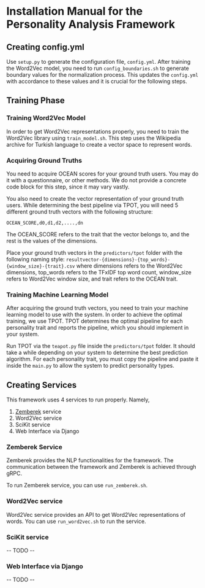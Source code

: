 # Installation Manual for the Personality Analysis Framework

## Creating config.yml 

Use ```setup.py``` to generate the configuration file, ```config.yml```. After training the Word2Vec model, you need to run ```config_boundaries.sh``` to generate boundary values for the normalization process. This updates the ```config.yml``` with accordance to these values and it is crucial for the following steps.

## Training Phase

### Training Word2Vec Model

In order to get Word2Vec representations properly, you need to train the Word2Vec library using ```train_model.sh```. This step uses the Wikipedia archive for Turkish language to create a vector space to represent words.

### Acquiring Ground Truths

You need to acquire OCEAN scores for your ground truth users. You may do it with a questionnaire, or other methods. We do not provide a concrete code block for this step, since it may vary vastly.

You also need to create the vector representation of your ground truth users. While determining the best pipeline via TPOT, you will need 5 different ground truth vectors with the following structure:
``` 
OCEAN_SCORE,d0,d1,d2,....,dn
```

The OCEAN_SCORE refers to the trait that the vector belongs to, and the rest is the values of the dimensions.

Place your ground truth vectors in the ```predictors/tpot``` folder with the following naming style: ```resultvector-{dimensions}-{top_words}-{window_size}-{trait}.csv``` where dimensions refers to the Word2Vec dimensions, top_words refers to the TFxIDF top word count, window_size refers to Word2Vec window size, and trait refers to the OCEAN trait.

### Training Machine Learning Model

After acquiring the ground truth vectors, you need to train your machine learning model to use with the system. In order to achieve the optimal training, we use TPOT. TPOT determines the optimal pipeline for each personality trait and reports the pipeline, which you should implement in your system.

Run TPOT via the ```teapot.py``` file inside the ```predictors/tpot``` folder. It should take a while depending on your system to determine the best prediction algorithm. For each personality trait, you must copy the pipeline and paste it inside the ```main.py``` to allow the system to predict personality types.

## Creating Services

This framework uses 4 services to run properly. Namely,

1. [Zemberek](https://github.com/ahmetaa/zemberek-nlp) service
2. Word2Vec service
3. SciKit service
4. Web Interface via Django

### Zemberek Service

Zemberek provides the NLP functionalities for the framework. The communication between the framework and Zemberek is achieved through gRPC. 

To run Zemberek service, you can use ```run_zemberek.sh```.


### Word2Vec service

Word2Vec service provides an API to get Word2Vec representations of words. You can use ```run_word2vec.sh``` to run the service.

### SciKit service

-- TODO --

### Web Interface via Django

-- TODO -- 


